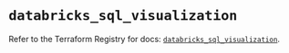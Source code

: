 # `databricks_sql_visualization`

Refer to the Terraform Registry for docs: [`databricks_sql_visualization`](https://registry.terraform.io/providers/databricks/databricks/1.77.0/docs/resources/sql_visualization).

